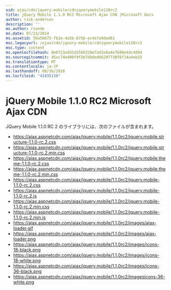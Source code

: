 ```yaml
---
uid: ajax/cdn/jquery-mobile/cdnjquerymobile110rc2
title: jQuery Mobile 1.1.0 RC2 Microsoft Ajax CDN |Microsoft Docs
author: rick-anderson
description: ''
ms.author: riande
ms.date: 07/23/2014
ms.assetid: 50a56675-fb2e-4a5b-b756-ec4e7a9dad61
msc.legacyurl: /ajax/cdn/jquery-mobile/cdnjquerymobile110rc2
msc.type: content
ms.openlocfilehash: 0e6723edd1d2566320e7a92e8a4e7b90e4dc4d04
ms.sourcegitcommit: 45ac74e400f9f2b7dbded66297730f6f14a4eb25
ms.translationtype: MT
ms.contentlocale: ja-JP
ms.lasthandoff: 08/16/2018
ms.locfileid: "41835138"
---
```

<a name="jquery-mobile-110-rc2-on-the-microsoft-ajax-cdn"></a>jQuery Mobile 1.1.0 RC2 Microsoft Ajax CDN
====================
JQuery Mobile 1.1.0 RC 2 のライブラリには、次のファイルが含まれます。

- https://ajax.aspnetcdn.com/ajax/jquery.mobile/1.1.0rc2/jquery.mobile.structure-1.1.0-rc.2.css
- https://ajax.aspnetcdn.com/ajax/jquery.mobile/1.1.0rc2/jquery.mobile.structure-1.1.0-rc.2.min.css
- https://ajax.aspnetcdn.com/ajax/jquery.mobile/1.1.0rc2/jquery.mobile.theme-1.1.0-rc.2.css
- https://ajax.aspnetcdn.com/ajax/jquery.mobile/1.1.0rc2/jquery.mobile.theme-1.1.0-rc.2.min.css
- https://ajax.aspnetcdn.com/ajax/jquery.mobile/1.1.0rc2/jquery.mobile-1.1.0-rc.2.css
- https://ajax.aspnetcdn.com/ajax/jquery.mobile/1.1.0rc2/jquery.mobile-1.1.0-rc.2.js
- https://ajax.aspnetcdn.com/ajax/jquery.mobile/1.1.0rc2/jquery.mobile-1.1.0-rc.2.min.css
- https://ajax.aspnetcdn.com/ajax/jquery.mobile/1.1.0rc2/jquery.mobile-1.1.0-rc.2.min.js
- https://ajax.aspnetcdn.com/ajax/jquery.mobile/1.1.0rc2/images/ajax-loader.gif
- https://ajax.aspnetcdn.com/ajax/jquery.mobile/1.1.0rc2/images/ajax-loader.png
- https://ajax.aspnetcdn.com/ajax/jquery.mobile/1.1.0rc2/images/icons-18-black.png
- https://ajax.aspnetcdn.com/ajax/jquery.mobile/1.1.0rc2/images/icons-18-white.png
- https://ajax.aspnetcdn.com/ajax/jquery.mobile/1.1.0rc2/images/icons-36-black.png
- https://ajax.aspnetcdn.com/ajax/jquery.mobile/1.1.0rc2/imagesicons-36-white.png
